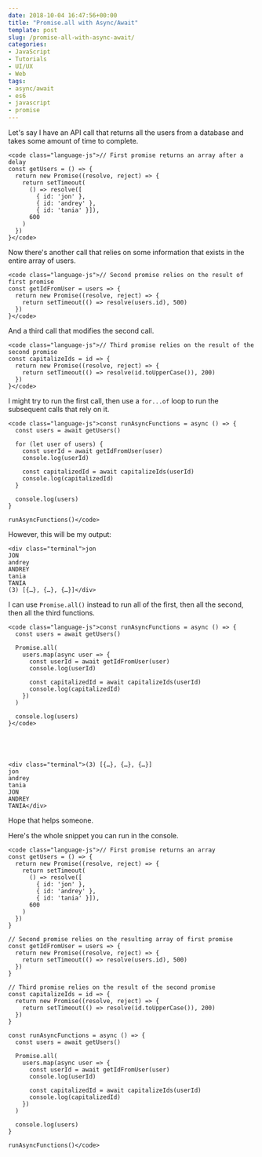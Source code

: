 ```yaml
---
date: 2018-10-04 16:47:56+00:00
title: "Promise.all with Async/Await"
template: post
slug: /promise-all-with-async-await/
categories:
- JavaScript
- Tutorials
- UI/UX
- Web
tags:
- async/await
- es6
- javascript
- promise
---
```



Let's say I have an API call that returns all the users from a database and takes some amount of time to complete.


    
    <code class="language-js">// First promise returns an array after a delay
    const getUsers = () => {
      return new Promise((resolve, reject) => {
        return setTimeout(
          () => resolve([
            { id: 'jon' }, 
            { id: 'andrey' }, 
            { id: 'tania' }]),
          600
        )
      })
    }</code>



Now there's another call that relies on some information that exists in the entire array of users.


    
    <code class="language-js">// Second promise relies on the result of first promise
    const getIdFromUser = users => {
      return new Promise((resolve, reject) => {
        return setTimeout(() => resolve(users.id), 500)
      })
    }</code>



And a third call that modifies the second call.


    
    <code class="language-js">// Third promise relies on the result of the second promise
    const capitalizeIds = id => {
      return new Promise((resolve, reject) => {
        return setTimeout(() => resolve(id.toUpperCase()), 200)
      })
    }</code>



I might try to run the first call, then use a `for...of` loop to run the subsequent calls that rely on it.


    
    <code class="language-js">const runAsyncFunctions = async () => {
      const users = await getUsers()
    
      for (let user of users) {
        const userId = await getIdFromUser(user)
        console.log(userId)
    
        const capitalizedId = await capitalizeIds(userId)
        console.log(capitalizedId)
      } 
    
      console.log(users)
    }
    
    runAsyncFunctions()</code>



However, this will be my output:


    
    <div class="terminal">jon
    JON
    andrey
    ANDREY
    tania
    TANIA
    (3) [{…}, {…}, {…}]</div>



I can use `Promise.all()` instead to run all of the first, then all the second, then all the third functions.


    
    <code class="language-js">const runAsyncFunctions = async () => {
      const users = await getUsers()
    
      Promise.all(
        users.map(async user => {
          const userId = await getIdFromUser(user)
          console.log(userId)
    
          const capitalizedId = await capitalizeIds(userId)
          console.log(capitalizedId)
        })
      )
    
      console.log(users)
    }</code>




    
    <div class="terminal">(3) [{…}, {…}, {…}]
    jon
    andrey
    tania
    JON
    ANDREY
    TANIA</div>



Hope that helps someone.

Here's the whole snippet you can run in the console.


    
    <code class="language-js">// First promise returns an array 
    const getUsers = () => {
      return new Promise((resolve, reject) => {
        return setTimeout(
          () => resolve([
            { id: 'jon' }, 
            { id: 'andrey' }, 
            { id: 'tania' }]),
          600
        )
      })
    }
    
    // Second promise relies on the resulting array of first promise
    const getIdFromUser = users => {
      return new Promise((resolve, reject) => {
        return setTimeout(() => resolve(users.id), 500)
      })
    }
    
    // Third promise relies on the result of the second promise
    const capitalizeIds = id => {
      return new Promise((resolve, reject) => {
        return setTimeout(() => resolve(id.toUpperCase()), 200)
      })
    }
    
    const runAsyncFunctions = async () => {
      const users = await getUsers()
    
      Promise.all(
        users.map(async user => {
          const userId = await getIdFromUser(user)
          console.log(userId)
    
          const capitalizedId = await capitalizeIds(userId)
          console.log(capitalizedId)
        })
      )
    
      console.log(users)
    }
    
    runAsyncFunctions()</code>

		
